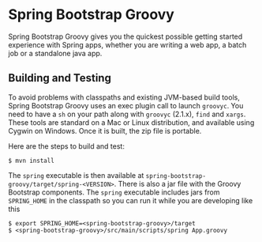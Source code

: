 # Spring Bootstrap Groovy

Spring Bootstrap Groovy gives you the quickest possible getting
started experience with Spring apps, whether you are writing a web
app, a batch job or a standalone java app.

## Building and Testing

To avoid problems with classpaths and existing JVM-based build tools,
Spring Bootstrap Groovy uses an exec plugin call to launch `groovyc`.
You need to have a `sh` on your path along with `groovyc` (2.1.x),
`find` and `xargs`.  These tools are standard on a Mac or Linux
distribution, and available using Cygwin on Windows.  Once it is
built, the zip file is portable.

Here are the steps to build and test:

    $ mvn install

The `spring` executable is then available at
`spring-bootstrap-groovy/target/spring-<VERSION>`. There is also a jar
file with the Groovy Bootstrap components.  The `spring` executable
includes jars from `SPRING_HOME` in the classpath so you can run it
while you are developing like this

    $ export SPRING_HOME=<spring-bootstrap-groovy>/target
    $ <spring-bootstrap-groovy>/src/main/scripts/spring App.groovy
